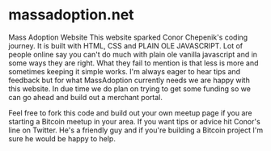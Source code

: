 # massadoption.net
Mass Adoption Website
This website sparked Conor Chepenik's coding journey. It is built with HTML, CSS and PLAIN OLE JAVASCRIPT.
Lot of people online say you can't do much with plain ole vanilla javascript and in some ways they are right. What they fail to mention is that less is more and sometimes keeping it simple works. I'm always eager to hear tips and feedback but for what MassAdoption currently needs we are happy with this website. In due time we do plan on trying to get some funding so we can go ahead and build out a merchant portal. 

Feel free to fork this code and build out your own meetup page if you are starting a Bitcoin meetup in your area. If you want tips or advice hit Conor's line on Twitter. He's a friendly guy and if you're building a Bitcoin project I'm sure he would be happy to help.